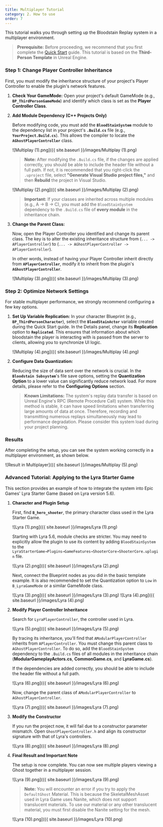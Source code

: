 ```yaml
---
title: Multiplayer Tutorial
category: 2. How to use
order: 7
---
```


This tutorial walks you through setting up the Bloodstain Replay system in a multiplayer environment.

> **Prerequisite:** Before proceeding, we recommend that you first complete the [Quick Start](./QuickStart.md) guide. This tutorial is based on the **Third-Person Template** in Unreal Engine.

### **Step 1: Change Player Controller Inheritance**

First, you must modify the inheritance structure of your project's Player Controller to enable the plugin's network features.

1.  **Check Your GameMode:** Open your project's default GameMode (e.g., **`BP_ThirdPersonGameMode`**) and identify which class is set as the **Player Controller Class**.

2.  **Add Module Dependency (C++ Projects Only)**

    Before modifying code, you must add the **`BloodStainSystem`** module to the dependency list in your project's **`.Build.cs`** file (e.g., **`YourProject.Build.cs`**). This allows the compiler to locate the **`AGhostPlayerController`** class.

    ![Multiplay (1).png]({{ site.baseurl }}/images/Multiplay (1).png)

    > **Note:** After modifying the `.Build.cs` file, if the changes are applied correctly, you should be able to include the header file without a full path. If not, it is recommended that you right-click the `.uproject` file, select **"Generate Visual Studio project files,"** and then **Rebuild** the project in Visual Studio.

    ![Multiplay (2).png]({{ site.baseurl }}/images/Multiplay (2).png)

    > **Important:** If your classes are inherited across multiple modules (e.g., A -> B -> C), you must add the `BloodStainSystem` dependency to the `.Build.cs` file of **every module** in the inheritance chain.

3.  **Change the Parent Class:**

    Now, open the Player Controller you identified and change its parent class. The key is to alter the existing inheritance structure from (`... -> APlayerController`) to (`... -> AGhostPlayerController -> APlayerController`).

    In other words, instead of having your Player Controller inherit directly from **`APlayerController`**, modify it to inherit from the plugin's **`AGhostPlayerController`**.

    ![Multiplay (3).png]({{ site.baseurl }}/images/Multiplay (3).png)

### **Step 2: Optimize Network Settings**

For stable multiplayer performance, we strongly recommend configuring a few key options.

1.  **Set Up Variable Replication:**
    In your character Blueprint (e.g., **`BP_ThirdPersonCharacter`**), select the **`BloodStainActor`** variable created during the Quick Start guide. In the Details panel, change its **Replication** option to **`Replicated`**. This ensures that information about which bloodstain the player is interacting with is passed from the server to clients, allowing you to synchronize UI logic.

    ![Multiplay (4).png]({{ site.baseurl }}/images/Multiplay (4).png)

2.  **Configure Data Quantization:**

    Reducing the size of data sent over the network is crucial. In the **`Bloodstain Subsystem`**'s file save options, setting the **Quantization Option** to a lower value can significantly reduce network load. For more details, please refer to the **Configuring Options** section.

    > **Known Limitations:** The system's replay data transfer is based on Unreal Engine's RPC (Remote Procedure Call) system. While this method is stable, it can have speed limitations when transferring large amounts of data at once. Therefore, recording and transmitting numerous replays simultaneously may lead to performance degradation. Please consider this system load during your project planning.

### **Results**

After completing the setup, you can see the system working correctly in a multiplayer environment, as shown below.

![Result in Multiplayer]({{ site.baseurl }}/images/Multiplay (5).png)

### **Advanced Tutorial: Applying to the Lyra Starter Game**

This section provides an example of how to integrate the system into Epic Games' Lyra Starter Game (based on Lyra version 5.6).

1.  **Character and Plugin Setup**

    First, find **`B_hero_shooter`**, the primary character class used in the Lyra Starter Game.

    ![Lyra (1).png]({{ site.baseurl }}/images/Lyra (1).png)

    Starting with Lyra 5.6, module checks are stricter. You may need to explicitly allow the plugin to use its content by adding `BloodStainSystem` to the `LyraStarterGame→Plugins→GameFeatures→ShooterCore→ShooterCore.uplugin` file.

    ![Lyra (2).png]({{ site.baseurl }}/images/Lyra (2).png)

    Next, connect the Blueprint nodes as you did in the basic template example. It is also recommended to set the Quantization option to `Low` in `B_LyraGameMode` or a similar GameMode class.

    ![Lyra (3).png]({{ site.baseurl }}/images/Lyra (3).png)
    ![Lyra (4).png]({{ site.baseurl }}/images/Lyra (4).png)

2.  **Modify Player Controller Inheritance**

    Search for `LyraPlayerController`, the controller used in Lyra.

    ![Lyra (5).png]({{ site.baseurl }}/images/Lyra (5).png)

    By tracing its inheritance, you'll find that `AModularPlayerController` inherits from `APlayerController`. You must change this parent class to `AGhostPlayerController`. To do so, add the `BloodStainSystem` dependency to the `.Build.cs` files of all modules in the inheritance chain (**ModularGameplayActors.cs**, **CommonGame.cs**, and **LyraGame.cs**).

    If the dependencies are added correctly, you should be able to include the header file without a full path.

    ![Lyra (6).png]({{ site.baseurl }}/images/Lyra (6).png)

    Now, change the parent class of `AModularPlayerController` to `AGhostPlayerController`.

    ![Lyra (7).png]({{ site.baseurl }}/images/Lyra (7).png)

3.  **Modify the Constructor**

    If you run the project now, it will fail due to a constructor parameter mismatch. Open `GhostPlayerController.h` and align its constructor signature with that of Lyra's controllers.

    ![Lyra (8).png]({{ site.baseurl }}/images/Lyra (8).png)

4.  **Final Result and Important Note**

    The setup is now complete. You can now see multiple players viewing a Ghost together in a multiplayer session.

    ![Lyra (9).png]({{ site.baseurl }}/images/Lyra (9).png)

    > **Note:** You will encounter an error if you try to apply the `DefaultGhost` Material. This is because the SkeletalMeshAsset used in Lyra Game uses Nanite, which does not support translucent materials. To use our material or any other translucent material, you must first disable the Nanite setting for the mesh.

    ![Lyra (10).png]({{ site.baseurl }}/images/Lyra (10).png)

